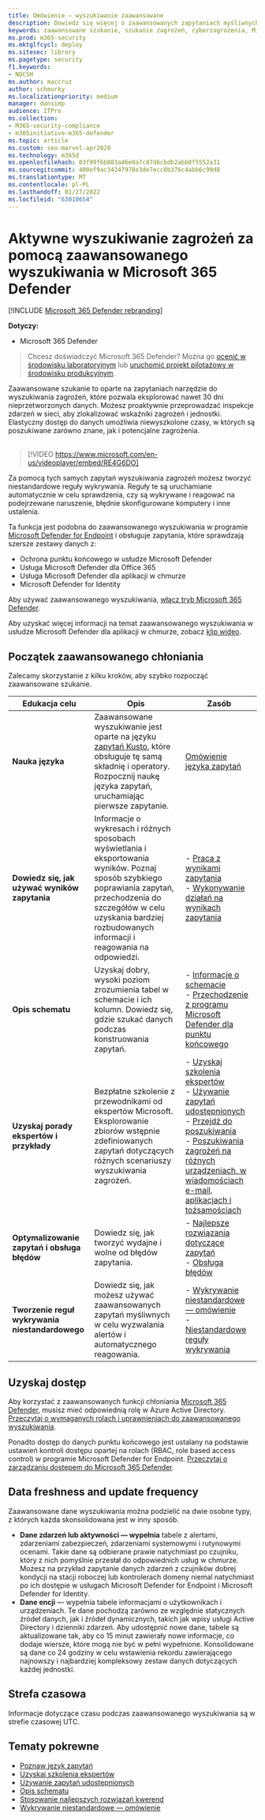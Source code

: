 ```yaml
---
title: Omówienie — wyszukiwanie zaawansowane
description: Dowiedz się więcej o zaawansowanych zapytaniach myśliwnych Microsoft 365, jak za ich pomocą proaktywnie odnajdować zagrożenia i wady sieci
keywords: zaawansowane szukanie, szukanie zagrożeń, cyberzagrożenia, Microsoft 365 Defender, microsoft 365, m365, wyszukiwanie, zapytanie, telemetria, wykrywanie niestandardowe, schemat, kusto
ms.prod: m365-security
ms.mktglfcycl: deploy
ms.sitesec: library
ms.pagetype: security
f1.keywords:
- NOCSH
ms.author: maccruz
author: schmurky
ms.localizationpriority: medium
manager: dansimp
audience: ITPro
ms.collection:
- M365-security-compliance
- m365initiative-m365-defender
ms.topic: article
ms.custom: seo-marvel-apr2020
ms.technology: m365d
ms.openlocfilehash: 03f99f6b883a46e0a7c87d6cbdb2abb8f5552a31
ms.sourcegitcommit: 400ef9ac34247978e3de7ecc0b376c4abb6c99d8
ms.translationtype: MT
ms.contentlocale: pl-PL
ms.lasthandoff: 01/27/2022
ms.locfileid: "63010654"
---
```

# <a name="proactively-hunt-for-threats-with-advanced-hunting-in-microsoft-365-defender"></a>Aktywne wyszukiwanie zagrożeń za pomocą zaawansowanego wyszukiwania w Microsoft 365 Defender

[!INCLUDE [Microsoft 365 Defender rebranding](../includes/microsoft-defender.md)]


**Dotyczy:**
- Microsoft 365 Defender

> Chcesz doświadczyć Microsoft 365 Defender? Można go [ocenić w środowisku laboratoryjnym](m365d-evaluation.md?ocid=cx-docs-MTPtriallab) lub [uruchomić projekt pilotażowy w środowisku produkcyjnym](m365d-pilot.md?ocid=cx-evalpilot).
>

Zaawansowane szukanie to oparte na zapytaniach narzędzie do wyszukiwania zagrożeń, które pozwala eksplorować nawet 30 dni nieprzetworzonych danych. Możesz proaktywnie przeprowadzać inspekcje zdarzeń w sieci, aby zlokalizować wskaźniki zagrożeń i jednostki. Elastyczny dostęp do danych umożliwia niewyszkolone czasy, w których są poszukiwane zarówno znane, jak i potencjalne zagrożenia.
<br><br>

> [!VIDEO https://www.microsoft.com/en-us/videoplayer/embed/RE4G6DO]

Za pomocą tych samych zapytań wyszukiwania zagrożeń możesz tworzyć niestandardowe reguły wykrywania. Reguły te są uruchamiane automatycznie w celu sprawdzenia, czy są wykrywane i reagować na podejrzewane naruszenie, błędnie skonfigurowane komputery i inne ustalenia.

Ta funkcja jest podobna do zaawansowanego wyszukiwania w programie [Microsoft Defender for Endpoint](/windows/security/threat-protection/microsoft-defender-atp/advanced-hunting-overview) i obsługuje zapytania, które sprawdzają szersze zestawy danych z:

- Ochrona punktu końcowego w usłudze Microsoft Defender
- Usługa Microsoft Defender dla Office 365
- Usługa Microsoft Defender dla aplikacji w chmurze
- Microsoft Defender for Identity

Aby używać zaawansowanego wyszukiwania, [włącz tryb Microsoft 365 Defender](m365d-enable.md).

Aby uzyskać więcej informacji na temat zaawansowanego wyszukiwania w usłudze Microsoft Defender dla aplikacji w chmurze, zobacz [klip wideo](https://www.microsoft.com/en-us/videoplayer/embed/RWFISa). 

## <a name="get-started-with-advanced-hunting"></a>Początek zaawansowanego chłoniania

Zalecamy skorzystanie z kilku kroków, aby szybko rozpocząć zaawansowane szukanie.

| Edukacja celu | Opis | Zasób |
|--|--|--|
| **Nauka języka** | Zaawansowane wyszukiwanie jest oparte na języku [zapytań Kusto](/azure/kusto/query/), które obsługuje tę samą składnię i operatory. Rozpocznij naukę języka zapytań, uruchamiając pierwsze zapytanie. | [Omówienie języka zapytań](advanced-hunting-query-language.md) |
| **Dowiedz się, jak używać wyników zapytania** | Informacje o wykresach i różnych sposobach wyświetlania i eksportowania wyników. Poznaj sposób szybkiego poprawiania zapytań, przechodzenia do szczegółów w celu uzyskania bardziej rozbudowanych informacji i reagowania na odpowiedzi. | - [Praca z wynikami zapytania](advanced-hunting-query-results.md)<br /> - [Wykonywanie działań na wynikach zapytania](advanced-hunting-take-action.md) |
| **Opis schematu** | Uzyskaj dobry, wysoki poziom zrozumienia tabel w schemacie i ich kolumn. Dowiedz się, gdzie szukać danych podczas konstruowania zapytań. | - [Informacje o schemacie](advanced-hunting-schema-tables.md) <br />- [Przechodzenie z programu Microsoft Defender dla punktu końcowego](advanced-hunting-migrate-from-mde.md) |
| **Uzyskaj porady ekspertów i przykłady** | Bezpłatne szkolenie z przewodnikami od ekspertów Microsoft. Eksplorowanie zbiorów wstępnie zdefiniowanych zapytań dotyczących różnych scenariuszy wyszukiwania zagrożeń. | - [Uzyskaj szkolenia ekspertów](advanced-hunting-expert-training.md) <br />- [Używanie zapytań udostępnionych](advanced-hunting-shared-queries.md) <br />- [Przejdź do poszukiwania](advanced-hunting-go-hunt.md) <br />- [Poszukiwania zagrożeń na różnych urządzeniach, w wiadomościach e-mail, aplikacjach i tożsamościach](advanced-hunting-query-emails-devices.md) |
| **Optymalizowanie zapytań i obsługa błędów** | Dowiedz się, jak tworzyć wydajne i wolne od błędów zapytania. | - [Najlepsze rozwiązania dotyczące zapytań](advanced-hunting-best-practices.md)<br />- [Obsługa błędów](advanced-hunting-errors.md) |
| **Tworzenie reguł wykrywania niestandardowego** | Dowiedz się, jak możesz używać zaawansowanych zapytań myśliwnych w celu wyzwalania alertów i automatycznego reagowania. | - [Wykrywanie niestandardowe — omówienie](custom-detections-overview.md) <br />- [Niestandardowe reguły wykrywania](custom-detection-rules.md) |

## <a name="get-access"></a>Uzyskaj dostęp
Aby korzystać z zaawansowanych funkcji chłoniania [Microsoft 365 Defender](microsoft-365-defender.md), musisz mieć odpowiednią rolę w Azure Active Directory. [Przeczytaj o wymaganych rolach i uprawnieniach do zaawansowanego wyszukiwania](custom-roles.md).

Ponadto dostęp do danych punktu końcowego jest ustalany na podstawie ustawień kontroli dostępu opartej na rolach (RBAC, role based access control) w programie Microsoft Defender for Endpoint. [Przeczytaj o zarządzaniu dostępem do Microsoft 365 Defender](m365d-permissions.md).


## <a name="data-freshness-and-update-frequency"></a>Data freshness and update frequency
Zaawansowane dane wyszukiwania można podzielić na dwie osobne typy, z których każda skonsolidowana jest w inny sposób.

- **Dane zdarzeń lub aktywności — wypełnia** tabele z alertami, zdarzeniami zabezpieczeń, zdarzeniami systemowymi i rutynowymi ocenami. Takie dane są odbierane prawie natychmiast po czujniku, który z nich pomyślnie przesłał do odpowiednich usług w chmurze. Możesz na przykład zapytanie danych zdarzeń z czujników dobrej kondycji na stacji roboczej lub kontrolerach domeny niemal natychmiast po ich dostępie w usługach Microsoft Defender for Endpoint i Microsoft Defender for Identity.
- **Dane encji** — wypełnia tabele informacjami o użytkownikach i urządzeniach. Te dane pochodzą zarówno ze względnie statycznych źródeł danych, jak i źródeł dynamicznych, takich jak wpisy usługi Active Directory i dzienniki zdarzeń. Aby udostępnić nowe dane, tabele są aktualizowane tak, aby co 15 minut zawierały nowe informacje, co dodaje wiersze, które mogą nie być w pełni wypełnione. Konsolidowane są dane co 24 godziny w celu wstawienia rekordu zawierającego najnowszy i najbardziej kompleksowy zestaw danych dotyczących każdej jednostki.

## <a name="time-zone"></a>Strefa czasowa
Informacje dotyczące czasu podczas zaawansowanego wyszukiwania są w strefie czasowej UTC.

## <a name="related-topics"></a>Tematy pokrewne
- [Poznaw język zapytań](advanced-hunting-query-language.md)
- [Uzyskaj szkolenia ekspertów](advanced-hunting-expert-training.md)
- [Używanie zapytań udostępnionych](advanced-hunting-shared-queries.md)
- [Opis schematu](advanced-hunting-schema-tables.md)
- [Stosowanie najlepszych rozwiązań kwerend](advanced-hunting-best-practices.md)
- [Wykrywanie niestandardowe — omówienie](custom-detections-overview.md)

